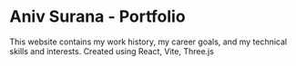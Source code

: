 # Aniv Surana - Portfolio

This website contains my work history, my career goals, and my technical skills and interests.
Created using React, Vite, Three.js
